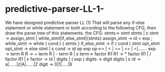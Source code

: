 # predictive-parser-LL-1-
We have designed predictive parser LL (1) That will parse any if-else statement or while statement or both according to the following CFG, then draw the parse tree of this statements.
the CFG:
stmts→ stmt  stmts | ε
stmt → assign_stmt | while_stmt|if_else_stmt|{stmts}
assign_stmt → id = exp ;
while_stmt → while ( cond ) { stmts } 
if_else_stmt → if ( cond ) stmt  opt_stmt
opt_stmt → else stmt | ε 
cond → id op exp 
op→> | < | >= | <= | =|……. 
exp → term R 
R → + term R | - term R | ε 
term→ factor R1 
R1 → * factor R1 | / factor R1 | ε 
factor → id | digits | ( exp ) 
digits → digit digits | ε
id → a|……|z|A|……|Z
digit → 0|1|…..|9
